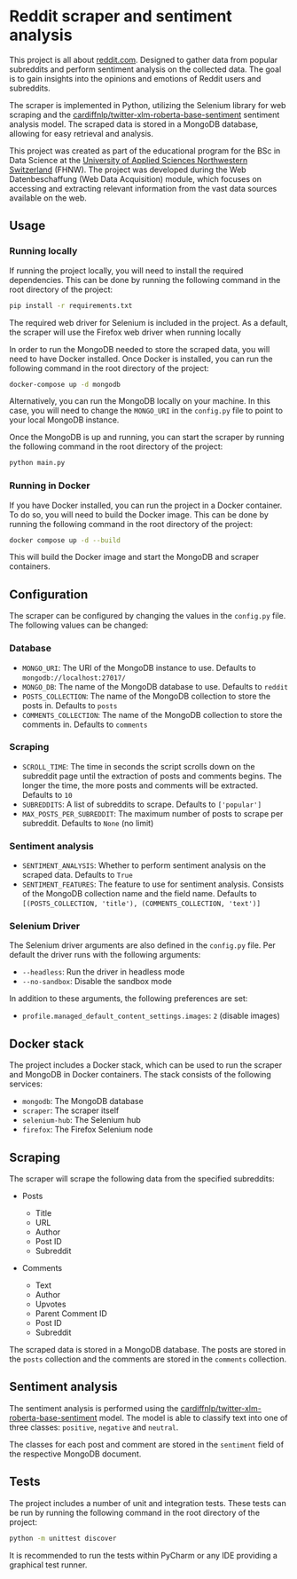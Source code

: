 # Reddit scraper and sentiment analysis



This project is all about [reddit.com](https://reddit.com). Designed to gather data from popular subreddits and perform sentiment analysis on the collected data. The goal is to gain insights into the opinions and emotions of Reddit users and subreddits.

The scraper is implemented in Python, utilizing the Selenium library for web scraping and the [cardiffnlp/twitter-xlm-roberta-base-sentiment](https://huggingface.co/cardiffnlp/twitter-xlm-roberta-base-sentiment) sentiment analysis model. The scraped data is stored in a MongoDB database, allowing for easy retrieval and analysis.

This project was created as part of the educational program for the BSc in Data Science at the [University of Applied Sciences Northwestern Switzerland](https://www.fhnw.ch/en/) (FHNW). The project was developed during the Web Datenbeschaffung (Web Data Acquisition) module, which focuses on accessing and extracting relevant information from the vast data sources available on the web.

## Usage

### Running locally

If running the project locally, you will need to install the required dependencies. This can be done by running the following command in the root directory of the project:

```bash
pip install -r requirements.txt
```

The required web driver for Selenium is included in the project. As a default, the scraper will use the Firefox web driver when running locally

In order to run the MongoDB needed to store the scraped data, you will need to have Docker installed. Once Docker is installed, you can run the following command in the root directory of the project:

```bash
docker-compose up -d mongodb
```

Alternatively, you can run the MongoDB locally on your machine. In this case, you will need to change the `MONGO_URI` in the `config.py` file to point to your local MongoDB instance.

Once the MongoDB is up and running, you can start the scraper by running the following command in the root directory of the project:

```bash
python main.py
```

### Running in Docker

If you have Docker installed, you can run the project in a Docker container. To do so, you will need to build the Docker image. This can be done by running the following command in the root directory of the project:

```bash
docker compose up -d --build
```

This will build the Docker image and start the MongoDB and scraper containers. 

## Configuration

The scraper can be configured by changing the values in the `config.py` file. The following values can be changed:

### Database
- `MONGO_URI`: The URI of the MongoDB instance to use. Defaults to `mongodb://localhost:27017/`
- `MONGO_DB`: The name of the MongoDB database to use. Defaults to `reddit`
- `POSTS_COLLECTION`: The name of the MongoDB collection to store the posts in. Defaults to `posts`
- `COMMENTS_COLLECTION`: The name of the MongoDB collection to store the comments in. Defaults to `comments`

### Scraping
- `SCROLL_TIME`: The time in seconds the script scrolls down on the subreddit page until the extraction of posts and comments begins. The longer the time, the more posts and comments will be extracted. Defaults to `10`
- `SUBREDDITS`: A list of subreddits to scrape. Defaults to `['popular']`
- `MAX_POSTS_PER_SUBREDDIT`: The maximum number of posts to scrape per subreddit. Defaults to `None` (no limit)

### Sentiment analysis
- `SENTIMENT_ANALYSIS`: Whether to perform sentiment analysis on the scraped data. Defaults to `True`
- `SENTIMENT_FEATURES`: The feature to use for sentiment analysis. Consists of the MongoDB collection name and the field name. Defaults to `[(POSTS_COLLECTION, 'title'), (COMMENTS_COLLECTION, 'text')]`

### Selenium Driver
The Selenium driver arguments are also defined in the `config.py` file. Per default the driver runs with the following arguments:
- `--headless`: Run the driver in headless mode
- `--no-sandbox`: Disable the sandbox mode

In addition to these arguments, the following preferences are set:
- `profile.managed_default_content_settings.images`: `2` (disable images)

## Docker stack

The project includes a Docker stack, which can be used to run the scraper and MongoDB in Docker containers. The stack consists of the following services:

- `mongodb`: The MongoDB database
- `scraper`: The scraper itself
- `selenium-hub`: The Selenium hub
- `firefox`: The Firefox Selenium node

## Scraping

The scraper will scrape the following data from the specified subreddits:
- Posts
  - Title
  - URL
  - Author
  - Post ID
  - Subreddit

- Comments
  - Text
  - Author
  - Upvotes
  - Parent Comment ID
  - Post ID
  - Subreddit

The scraped data is stored in a MongoDB database. The posts are stored in the `posts` collection and the comments are stored in the `comments` collection. 

## Sentiment analysis

The sentiment analysis is performed using the [cardiffnlp/twitter-xlm-roberta-base-sentiment](https://huggingface.co/cardiffnlp/twitter-xlm-roberta-base-sentiment) model. The model is able to classify text into one of three classes: `positive`, `negative` and `neutral`.

The classes for each post and comment are stored in the `sentiment` field of the respective MongoDB document. 

## Tests

The project includes a number of unit and integration tests. These tests can be run by running the following command in the root directory of the project:

```bash
python -m unittest discover
```

It is recommended to run the tests within PyCharm or any IDE providing a graphical test runner.